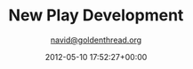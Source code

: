 ---
author: navid@goldenthread.org
comments: false
date: 2012-05-10 17:52:27+00:00
slug: new-plays
title: New Play Development
intro: >
  Golden Thread ensures the discovery and development of new playwrights and plays through four distinct programs.
lists:
- list:
  items:
    - title: >
        New Threads Staged Reading Series
      image: /img/archive/2012/05/Programs-NewThreads.jpg
      text: >-
        New Threads is an annual staged reading and workshop series that engages its audience in the process of playmaking and allows writers of Middle Eastern and non-Middle Eastern descent an authentic and supportive space to develop work about the Middle East. Many of the New Threads plays continue on to receive main stage productions. [**Find out more about New Threads.**](/programs/new-threads)
    - title: >
        Middle East America
      image: /img/archive/2012/05/Programs-MEA.jpg
      text: >-
        Middle East America (MEA): a National New Plays Initiative, created in partnership with the Lark Play Development Center (New York City) and Silk Road Rising (Chicago) is designed to help create a pipeline of high quality plays by Middle Eastern-American playwrights. MEA winners receive a $10,000 commission and two years of development with possibility of productions in Chicago and San Francisco. Past award winners include Adriana Sevahn Nichols (2008), Yussef El Guindi (2011), and Mona Mansour (2014).
    - title: >
        Kimia
      image: /img/archive/2012/05/Programs-Kimia.jpg
      text: >-
        Inspired by the process of alchemy, the Kimia program facilitates multi-year collaborations that explore rare themes and/or bring together unlikely creative partners. Examples include _Benedictus_ (2007), an international collaboration among Iranian, Israeli and American artists to create a play exploring the political stalemate among the three nations; _Ecstasy | a waterfable_ (2008) was a commission to Egyptian-American writer Denmo Ibrahim to create an ensemble-generated performance inspired by a Sufi fable; and _Love Missile_ (2003), an anti-war musical developed by Hal Gelb, Torange Yeghiazarian, and puppeteer Janaki Ranpura.
    - title: >
        Islam 101
      image: /img/archive/2012/05/Programs-Islam101.jpg
      text: >-
        Islam 101 is an initiative to create dynamic, colorful, and family-friendly repertoire of plays inspired by Islamic art and philosophy that build cultural bridges between Muslim and non-Muslim communities. Islam 101 plays include _Rumi x 7: Tales From the Masnavi_ by Hafiz Karmali and _The Fifth String: Ziryab's Passage to Cordoba_ by Torange Yeghiazarian.
---